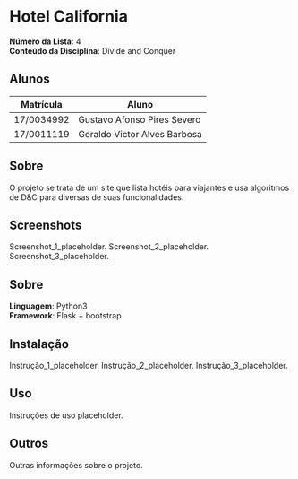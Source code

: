 # Hotel California

**Número da Lista**: 4<br>
**Conteúdo da Disciplina**: Divide and Conquer<br>

## Alunos
|Matrícula | Aluno |
| -- | -- |
| 17/0034992  |  Gustavo Afonso Pires Severo  |
| 17/0011119  |  Geraldo Victor Alves Barbosa |


## Sobre
O projeto se trata de um site que lista hotéis para viajantes e usa algoritmos de D&C para diversas de suas funcionalidades. 

## Screenshots
Screenshot_1_placeholder.
Screenshot_2_placeholder.
Screenshot_3_placeholder.

## Sobre 
**Linguagem**: Python3<br>
**Framework**: Flask + bootstrap<br>

## Instalação
Instrução_1_placeholder.
Instrução_2_placeholder.
Instrução_3_placeholder.

## Uso 
Instruções de uso placeholder.

## Outros 
Outras informações sobre o projeto.
